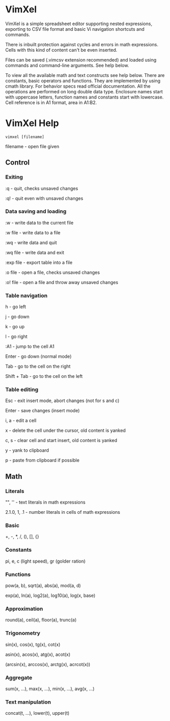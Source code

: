 # VimXel

VimXel is a simple spreadsheet editor supporting nested expressions, exporting to CSV file format and basic Vi navigation shortcuts and commands.

There is inbuilt protection against cycles and errors in math expressions. Cells with this kind of content can't be even inserted.

Files can be saved (.vimcsv extension recommended) and loaded using commands and command-line arguments. See help below.

To view all the available math and text constructs see help below. There are constants, basic operators and functions. They are implemented by using cmath library. For behavior specs read official documentation. All the operations are performed on long double data type. Enclosure names start with uppercase letters, function names and constants start with lowercase. Cell reference is in A1 format, area in A1:B2.



# VimXel Help

```
vimxel [filename]
```

filename    - open file given


## Control
### Exiting
:q          - quit, checks unsaved changes

:q!         - quit even with unsaved changes

### Data saving and loading
:w          - write data to the current file

:w   file   - write data to a file

:wq         - write data and quit

:wq  file   - write data and exit

:exp file   - export table into a file

:o   file   - open a file, checks unsaved changes

:o!  file   - open a file and throw away unsaved changes

### Table navigation
h           - go left

j           - go down

k           - go up

l           - go right

:A1         - jump to the cell A1

Enter       - go down (normal mode)

Tab         - go to the cell on the right

Shift + Tab - go to the cell on the left

### Table editing

Esc         - exit insert mode, abort changes (not for s and c)

Enter       - save changes (insert mode)

i, a        - edit a cell

x           - delete the cell under the cursor, old content is yanked

c, s        - clear cell and start insert, old content is yanked

y           - yank to clipboard

p           - paste from clipboard if possible


## Math
### Literals
"", ''      - text literals in math expressions

2.1.0, 1, .1  - number literals in cells of math expressions

### Basic
+, -, *, /, (), [], {}

### Constants
pi, e, c (light speed), gr (golder ration)

### Functions
pow(a, b), sqrt(a), abs(a), mod(a, d)

exp(a), ln(a), log2(a), log10(a), log(x, base)

### Approximation
round(a), ceil(a), floor(a), trunc(a)

### Trigonometry
sin(x), cos(x), tg(x), cot(x)

asin(x), acos(x), atg(x), acot(x)

(arcsin(x), arccos(x), arctg(x), acrcot(x))

### Aggregate
sum(x, ...), max(x, ...), min(x, ...), avg(x, ...)

### Text manipulation
concat(t, ...), lower(t), upper(t)

